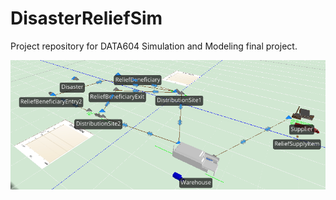 # DisasterReliefSim
Project repository for DATA604 Simulation and Modeling final project.

![Simio Model Screenshot](https://raw.githubusercontent.com/dwdii/DisasterReliefSim/master/images/SimioScreenshot3d.png)